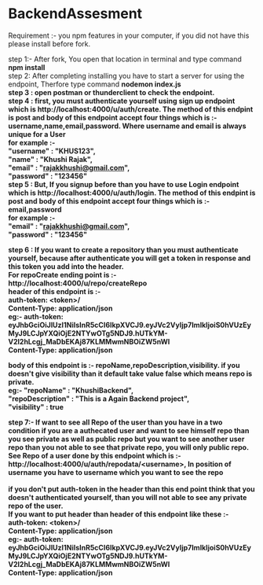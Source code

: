 # BackendAssesment
Requirement :- you npm features in your computer, if you did not have this please install before fork.

step 1:- After fork, You open that location in terminal and type command <b>npm install</b> <br/>
step 2: After completing installing you have to start a server for using the endpoint, Therfore type command <b> nodemon index.js <b/> <br/>
step 3 : open postman or thunderclient to check the endpoint. <br/>
step 4 : first, you must authenticate yourself using sign up endpoint which is <b>http://localhost:4000/u/auth/create<b/>. The method of this endpint is post and body of this endpoint accept four things which is :- username,name,email,password. Where username and email is always unique for a User<br/>
  for example :-  <br/>   "username" : "KHUS123",<br/>
                     "name" : "Khushi Rajak",<br/>
                     "email" : "rajakkhushi@gmail.com",<br/>
                     "password" : "123456"<br/>
step 5 : But, If you signup before than you have to use Login endpoint which is <b>http://localhost:4000/u/auth/login<b/>. The method of this endpint is post and body of this endpoint accept four things which is :- email,password <br/>
  for example :-  <br/> "email" : "rajakkhushi@gmail.com",<br/>
                     "password" : "123456"<br/>
 
 step 6 : If you want to create a repository than you must authenticate yourself, because after authenticate you will get a token in response and this token you add into the header.<br/>
For repoCreate ending point is :- <b>http://localhost:4000/u/repo/createRepo<b/><br/>
header of this endpoint is :- <br/> auth-token: \<token>/<br/> 
                            Content-Type: application/json<br/>
eg:- auth-token: eyJhbGciOiJIUzI1NiIsInR5cCI6IkpXVCJ9.eyJVc2VyIjp7ImlkIjoiS0hVUzEyMyJ9LCJpYXQiOjE2NTYwOTg5NDJ9.hUTkYM-V2l2hLcgj_MaDbEKAj87KLMMwmNBOiZW5nWI <br/>
     Content-Type: application/json<br/>

body of this endpoint is :- repoName,repoDescription,visibility. if you doesn't give visibility than it default take value false which means repo is private.<br/>
  eg:- "repoName" : "KhushiBackend",<br/>
    "repoDescription" : "This is a Again Backend project", <br/>
    "visibility" : true <br/>
  
step 7:- If want to see all Repo of the user than you have in a two condition if you are a authecated user and want to see himself repo than you see private as well as public repo but you want to see another user repo than you not able to see that private repo, you will only public repo.
<br/>See Repo of a user done by this endpoint which is :- http://localhost:4000/u/auth/repodata/<username\>, In position of username you have to username which you want to see the repo <br/>
 <br/>if you don't put auth-token in the header than this end point think that you doesn't authenticated yourself, than you will not able to see any private repo of the user.<br/>
If you want to put header than header of this endpoint like these :- <br/> auth-token: \<token>/<br/> 
                                                                      Content-Type: application/json<br/>
  eg:- auth-token: eyJhbGciOiJIUzI1NiIsInR5cCI6IkpXVCJ9.eyJVc2VyIjp7ImlkIjoiS0hVUzEyMyJ9LCJpYXQiOjE2NTYwOTg5NDJ9.hUTkYM-V2l2hLcgj_MaDbEKAj87KLMMwmNBOiZW5nWI <br/>
     Content-Type: application/json<br/>
  
 
  
  
